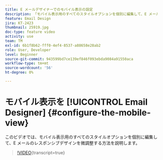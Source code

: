 ```yaml
---
title: E メールデザイナーでのモバイル表示の設定
description: 「モバイル表示用のすべてのスタイルオプションを個別に編集して、E メールのレスポンシブデザインを微調整する方法を説明します。」
feature: Email Design
jira: KT-2423
thumbnail: 25919.jpg
doc-type: feature video
activity: use
team: TM
exl-id: 6b1f8b62-fff0-4ef4-8537-a88658e28ab2
role: User, Developer
level: Beginner
source-git-commit: 943599bd7ce139ef846f093ebda9084a91550aca
workflow-type: tm+mt
source-wordcount: '56'
ht-degree: 0%

---
```


# モバイル表示を [!UICONTROL Email Designer] {#configure-the-mobile-view}

このビデオでは、モバイル表示用のすべてのスタイルオプションを個別に編集して、E メールのレスポンシブデザインを微調整する方法を説明します。

>[!VIDEO](https://video.tv.adobe.com/v/25919?learn=on){transcript=true}
